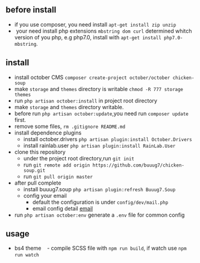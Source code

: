 ## before install
+ if you use composer, you need install `apt-get install zip unzip`
+  your need install php extensions `mbstring dom curl` determined whitch version of you php, e.g php7.0, install with `apt-get install php7.0-mbstring`.

## install
+ install october CMS `composer create-project october/october chicken-soup`
+ make `storage` and `themes` directory is writable `chmod -R 777 storage themes`
+ run `php artisan october:install` in project root directory
+ make `storage` and `themes` directory writable.
+ before run `php artisan october:update`,you need run `composer update` first.
+ remove some files, `rm .gitignore README.md`
+ install dependence plugins
    - install october.drivers `php artisan plugin:install October.Drivers`
    - install rainlab.user `php artisan plugin:install RainLab.User`
+ clone this repository
    - under the project root directory,run `git init` 
    - run `git remote add origin https://github.com/buuug7/chicken-soup.git`
    - run `git pull origin master`
+ after pull complete
    - install buuug7.soup `php artisan plugin:refresh Buuug7.Soup`
    - config your email
        * default the configuration is under `config/dev/mail.php`
        * email config detail [email](https://github.com/buuug7/chicken-soup/blob/master/docs/mail.md) 
+ run `php artisan october:env` generate a `.env` file for common config
        
## usage
+ bs4 theme
    - compile SCSS file with `npm run build`, if watch use `npm run watch`         
